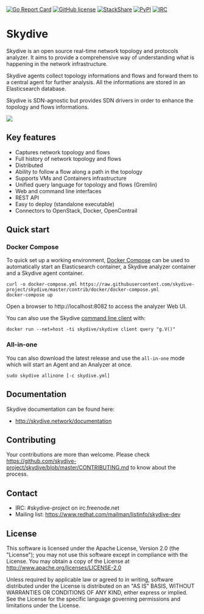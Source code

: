 [![Go Report Card](https://goreportcard.com/badge/github.com/skydive-project/skydive)](https://goreportcard.com/badge/github.com/skydive-project/skydive)
[![GitHub license](https://img.shields.io/badge/license-Apache%20license%202.0-blue.svg)](https://github.com/networkservicemesh/networkservicemesh/blob/master/LICENSE)
[![StackShare](https://img.shields.io/badge/tech-stack-0690fa.svg?style=flat)](https://stackshare.io/skydive-project/skydive)
[![PyPI](https://img.shields.io/pypi/v/skydive-client.svg)](https://pypi.org/project/skydive-client/)
[![IRC](https://www.irccloud.com/invite-svg?channel=%23skydive-project&amp;hostname=irc.freenode.net&amp;port=6697&amp;ssl=1)](http://webchat.freenode.net/?channels=skydive-project)

# Skydive

Skydive is an open source real-time network topology and protocols analyzer.
It aims to provide a comprehensive way of understanding what is happening in
the network infrastructure.

Skydive agents collect topology informations and flows and forward them to a
central agent for further analysis. All the informations are stored in an
Elasticsearch database.

Skydive is SDN-agnostic but provides SDN drivers in order to enhance the
topology and flows informations.

![](https://github.com/skydive-project/skydive.network/raw/images/overview.gif)

## Key features

* Captures network topology and flows
* Full history of network topology and flows
* Distributed
* Ability to follow a flow along a path in the topology
* Supports VMs and Containers infrastructure
* Unified query language for topology and flows (Gremlin)
* Web and command line interfaces
* REST API
* Easy to deploy (standalone executable)
* Connectors to OpenStack, Docker, OpenContrail

## Quick start

### Docker Compose

To quick set up a working environment, [Docker Compose](https://docs.docker.com/compose/)
can be used to automatically start an Elasticsearch container, a Skydive analyzer
container and a Skydive agent container.

```console
curl -o docker-compose.yml https://raw.githubusercontent.com/skydive-project/skydive/master/contrib/docker/docker-compose.yml
docker-compose up
```

Open a browser to http://localhost:8082 to access the analyzer Web UI.

You can also use the Skydive [command line client](https://skydive-project.github.io/skydive/getting-started/client/) with:
```console
docker run --net=host -ti skydive/skydive client query "g.V()"
```

### All-in-one

You can also download the latest release and use the `all-in-one` mode which
will start an Agent and an Analyzer at once.

```console
sudo skydive allinone [-c skydive.yml]
```

## Documentation

Skydive documentation can be found here:

* http://skydive.network/documentation

## Contributing

Your contributions are more than welcome. Please check
https://github.com/skydive-project/skydive/blob/master/CONTRIBUTING.md
to know about the process.

## Contact

* IRC: #skydive-project on irc.freenode.net
* Mailing list: https://www.redhat.com/mailman/listinfo/skydive-dev

## License

This software is licensed under the Apache License, Version 2.0 (the
"License"); you may not use this software except in compliance with the
License.
You may obtain a copy of the License at http://www.apache.org/licenses/LICENSE-2.0

Unless required by applicable law or agreed to in writing, software
distributed under the License is distributed on an "AS IS" BASIS,
WITHOUT WARRANTIES OR CONDITIONS OF ANY KIND, either express or implied.
See the License for the specific language governing permissions and
limitations under the License.
